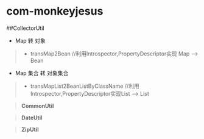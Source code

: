 # com-monkeyjesus
##CollectorUtil
- Map 转 对象
> - transMap2Bean //利用Introspector,PropertyDescriptor实现 Map --> Bean

- Map 集合 转 对象集合
> - transMapList2BeanListByClassName //利用Introspector,PropertyDescriptor实现List<Map> --> List<Bean> 

>**CommonUtil**

>**DateUtil**

>**ZipUtil**